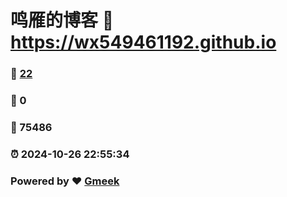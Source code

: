 # 鸣雁的博客 :link: https://wx549461192.github.io 
### :page_facing_up: [22](https://wx549461192.github.io/tag.html) 
### :speech_balloon: 0 
### :hibiscus: 75486 
### :alarm_clock: 2024-10-26 22:55:34 
### Powered by :heart: [Gmeek](https://github.com/Meekdai/Gmeek)
